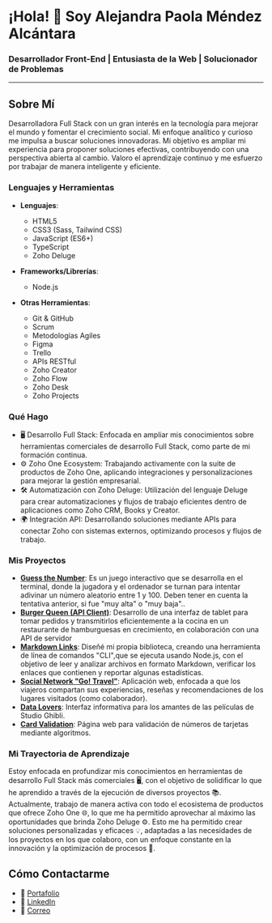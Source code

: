 # ¡Hola! 👋 Soy Alejandra Paola Méndez Alcántara

### Desarrollador Front-End | Entusiasta de la Web | Solucionador de Problemas

---

## Sobre Mí

Desarrolladora Full Stack con un gran interés en la tecnología para mejorar el mundo y fomentar el crecimiento social. Mi enfoque analítico y curioso me impulsa a buscar soluciones innovadoras. Mi objetivo es ampliar mi experiencia para proponer soluciones efectivas, contribuyendo con una perspectiva abierta al cambio. Valoro el aprendizaje continuo y me esfuerzo por trabajar de manera inteligente y eficiente.

### Lenguajes y Herramientas

- **Lenguajes**: 
  - HTML5
  - CSS3 (Sass, Tailwind CSS)
  - JavaScript (ES6+)
  - TypeScript
  - Zoho Deluge
  
- **Frameworks/Librerías**: 
  - Node.js
- **Otras Herramientas**: 
  - Git & GitHub
  - Scrum
  - Metodologías Agiles
  - Figma
  - Trello
  - APIs RESTful
  - Zoho Creator
  - Zoho Flow 
  - Zoho Desk
  - Zoho Projects 

### Qué Hago

- 🖥 Desarrollo Full Stack: Enfocada en ampliar mis conocimientos sobre herramientas comerciales de desarrollo Full Stack, como parte de mi formación continua.
- ⚙️ Zoho One Ecosystem: Trabajando activamente con la suite de productos de Zoho One, aplicando integraciones y personalizaciones para mejorar la gestión empresarial.
- 🛠 Automatización con Zoho Deluge: Utilización del lenguaje Deluge para crear automatizaciones y flujos de trabajo eficientes dentro de aplicaciones como Zoho CRM, Books y Creator.
- 🌍 Integración API: Desarrollando soluciones mediante APIs para conectar Zoho con sistemas externos, optimizando procesos y flujos de trabajo.

### Mis Proyectos

- **[Guess the Number](https://github.com/Agitleme/UPSK-JAVA-003-guess-the-number)**: Es un juego interactivo que se desarrolla en el terminal, donde la jugadora y el ordenador se turnan para intentar  adivinar un número aleatorio entre 1 y 100.
Deben tener en cuenta la tentativa anterior, si fue "muy alta" o "muy baja"..
- **[Burger Queen (API Client)](https://github.com/Agitleme/DEV008-burger-queen-api-client)**: Desarrollo de una interfaz de tablet para tomar pedidos y transmitirlos eficientemente a la cocina en un restaurante de hamburguesas en crecimiento, en colaboración con una API de servidor
- **[Markdown Links](https://github.com/Agitleme/DEV008-md-links)**: Diseñé mi propia biblioteca, creando una herramienta de línea de comandos "CLI",que se ejecuta usando Node.js, con el objetivo de leer y analizar archivos en formato Markdown, verificar los enlaces que contienen y reportar algunas estadísticas.
- **[Social Network "Go! Travel"](https://github.com/camilaseguel/DEV008-social-network)**: Aplicación web, enfocada a que los viajeros compartan sus experiencias, reseñas y recomendaciones de los lugares visitados (como colaborador).
- **[Data Lovers](https://github.com/Agitleme/DEV008-data-lovers)**: Interfaz informativa para los amantes de las películas de Studio Ghibli.
- **[Card Validation](https://github.com/Agitleme/DEV008-card-validation)**: Página web para validación de números de tarjetas mediante algoritmos.

### Mi Trayectoria de Aprendizaje

Estoy enfocada en profundizar mis conocimientos en herramientas de desarrollo Full Stack más comerciales 🖥️, con el objetivo de solidificar lo que he aprendido a través de la ejecución de diversos proyectos 📚. Actualmente, trabajo de manera activa con todo el ecosistema de productos que ofrece Zoho One 🌐, lo que me ha permitido aprovechar al máximo las oportunidades que brinda Zoho Deluge ⚙️. Esto me ha permitido crear soluciones personalizadas y eficaces 💡, adaptadas a las necesidades de los proyectos en los que colaboro, con un enfoque constante en la innovación y la optimización de procesos 🚀.

## Cómo Contactarme

- 💼 [Portafolio](https://github.com/Agitleme)
- 💬 [LinkedIn](linkedin.com/in/alejandra-paola-mendez-alcantaral)
- 📧 [Correo](apaomendezalcantara@gmail.com)

